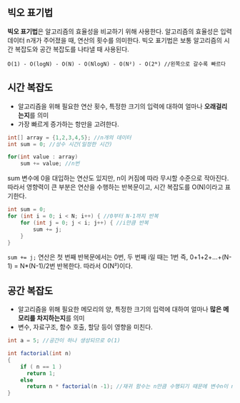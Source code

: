 ## 빅오 표기법

**빅오 표기법**은 알고리즘의 효율성을 비교하기 위해 사용한다. 알고리즘의 효율성은 입력 데이터 n개가 주어졌을 때, 연산의 횟수를 의미한다. 빅오 표기법은 보통 알고리즘의 시간 복잡도와 공간 복잡도를 나타낼 때 사용된다.

```
O(1) - O(logN) - O(N) - O(NlogN) - O(N²) - O(2ᴺ) //왼쪽으로 갈수록 빠르다
```

## 시간 복잡도

- 알고리즘을 위해 필요한 연산 횟수, 특정한 크기의 입력에 대하여 얼마나 **오래걸리는지**를 의미
- 가장 빠르게 증가하는 항만을 고려한다.

```java
int[] array = {1,2,3,4,5}; //n개의 데이터
int sum = 0; //상수 시간(일정한 시간) 

for(int value : array)
    sum += value; //n번
```

sum 변수에 0을 대입하는 연산도 있지만, n이 커짐에 따라 무시할 수준으로 작아진다. 따라서 영향력이 큰 부분은 연산을 수행하는 반복문이고, 시간 복잡도를 O(N)이라고 표기한다.

```java
int sum = 0;
for (int i = 0; i < N; i++) { //0부터 N-1까지 반복
    for (int j = 0; j < i; j++) { //i만큼 반복
        sum += j;
    }
}
```

`sum += j;` 연산은 첫 번째 반복문에서는 0번, 두 번째 i일 때는 1번 즉, 0+1+2+…+(N-1) = N*(N-1)/2번 반복한다. 따라서 O(N²)이다.


## 공간 복잡도

- 알고리즘을 위해 필요한 메모리의 양, 특정한 크기의 입력에 대하여 얼마나 **많은 메모리를 차지하는지**를 의미
- 변수, 자료구조, 함수 호출, 할당 등이 영향을 미친다.

```java
int a = 5; //공간이 하나 생성되므로 O(1)
```

```java
int factorial(int n)
{
    if ( n == 1 )
      return 1;
    else
      return n * factorial(n -1); //재귀 함수는 n만큼 수행되기 때문에 변수n이 n개만큼 만들어짐(공간 복잡도는 O(n))
}
```
